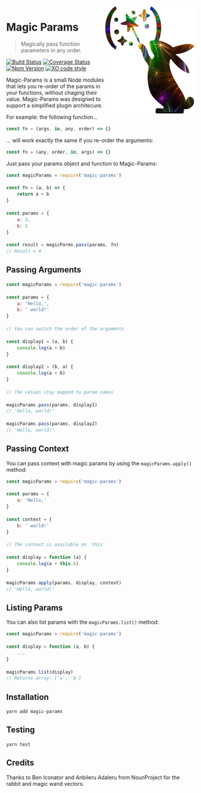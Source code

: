 <img alt="Bunny rabbit waving magic wand in parenthesis" src="magic-params.png" align="right">

# Magic Params

> Magically pass function parameters in any order.

[![Build Status](https://travis-ci.org/F1LT3R/magic-params.svg?branch=master)](https://travis-ci.org/F1LT3R/magic-params)
[![Coverage Status](https://coveralls.io/repos/github/F1LT3R/magic-params/badge.svg?branch=master)](https://coveralls.io/github/F1LT3R/magic-params?branch=master)
[![Npm Version](https://img.shields.io/npm/v/magic-params.svg)](https://www.npmjs.com/package/magic-params)
[![XO code style](https://img.shields.io/badge/code_style-XO-5ed9c7.svg)](https://github.com/sindresorhus/xo)

Magic-Params is a small Node modules that lets you re-order of the params in your functions, without chaging their value. Magic-Params was designed to support a simplified plugin architecure.

For example: the following function...

```javascript
const fn = (args, in, any, order) => {}
```

... will work exactly the same if you re-order the arguments:

```javascript
const fn = (any, order, in, args) => {}
```

Just pass your params object and function to Magic-Params:

```javascript
const magicParams = require('magic-params')

const fn = (a, b) => {
	return a + b
}

const params = {
	a: 2,
	b: 2
}

const result = magicParms.pass(params, fn) 
// Result = 4
```

## Passing Arguments

```javascript
const magicParams = require('magic-params')

const params = {
	a: 'Hello,',
	b: ' world!'
}

// You can switch the order of the arguments

const display1 = (a, b) {
	console.log(a + b)
}

const display2 = (b, a) {
	console.log(a + b)
}

// The values stay mapped to param names

magicParams.pass(params, display1)
// 'Hello, world!'

magicParams.pass(params, display2)
// 'Hello, world!'
```

## Passing Context

You can pass context with magic params by using the `magicParams.apply()` method:

```javascript
const magicParams = require('magic-params')

const params = {
	a: 'Hello,'
}

const context = {
	b: ' world!'
}

// The context is available on `this`

const display = function (a) {
	console.log(a + this.b)
}

magicParams.apply(params, display, context)
// 'Hello, world!'
```

## Listing Params

You can also list params with the `magicParams.list()` method:

```javascript
const magicParams = require('magic-params')

const display = function (a, b) {
	...
}

magicParams.list(display)
// Returns array: ['a', 'b']
```

## Installation

```shell
yarn add magic-params
```

## Testing

```shell
yarn test
```

## Credits

Thanks to Ben Iconator and Anbileru Adaleru from NounProject for the rabbit and magic wand vectors.


